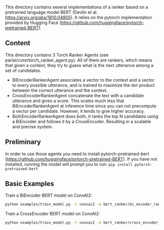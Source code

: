 This directory contains several implementations of a ranker based on a pretrained language model BERT (Devlin et al. https://arxiv.org/abs/1810.04805). It relies on the pytorch implementation provided by Hugging Face (https://github.com/huggingface/pytorch-pretrained-BERT).

## Content

This directory contains 3 Torch Ranker Agents (see parlai/core/torch_ranker_agent.py). All of them are rankers, which means that given a context, they try to guess what is the next utterance among a set of candidates.
- BiEncoderRankerAgent associates a vector to the context and a vector to every possible utterance, and is trained to maximize the dot product between the correct utterance and the context.
- CrossEncoderRankerAgent concatenate the text with a candidate utterance and gives a score. This scales much less that BiEncoderRankerAgent at inference time since you can not precompute a vector per candidate. However, it tends to give higher accuracy.
- BothEncoderRankerAgent does both, it ranks the top N candidates using a BiEncoder and follows it by a CrossEncoder. Resulting in a scalable and precise system.

## Preliminary
In order to use those agents you need to install pytorch-pretrained-bert (https://github.com/huggingface/pytorch-pretrained-BERT). If you have not installed, running the model will prompt you to run:
```pip install pytorch-pretrained-bert```


## Basic Examples

Train a BiEncoder BERT model on ConvAI2:
```bash
python examples/train_model.py -t convai2 -m bert_ranker/bi_encoder_ranker --batchsize 20 --type-optimization all_encoder_layers -vtim 30 --model-file /runs/bert_biencoder_test --data-parallel True
```

Train a CrossEncoder BERT model on ConvAI2:
```bash
python examples/train_model.py -t convai2 -m bert_ranker/cross_encoder_ranker --batchsize 2 --type-optimization all_encoder_layers -vtim 30 --model-file /runs/bert_crossencoder_test --data-parallel True
```
